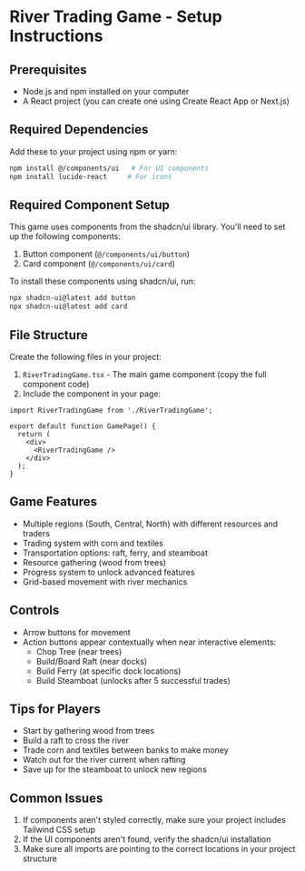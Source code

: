 # River Trading Game - Setup Instructions

## Prerequisites
- Node.js and npm installed on your computer
- A React project (you can create one using Create React App or Next.js)

## Required Dependencies
Add these to your project using npm or yarn:

```bash
npm install @/components/ui   # For UI components
npm install lucide-react     # For icons
```

## Required Component Setup
This game uses components from the shadcn/ui library. You'll need to set up the following components:

1. Button component (`@/components/ui/button`)
2. Card component (`@/components/ui/card`)

To install these components using shadcn/ui, run:

```bash
npx shadcn-ui@latest add button
npx shadcn-ui@latest add card
```

## File Structure
Create the following files in your project:

1. `RiverTradingGame.tsx` - The main game component (copy the full component code)
2. Include the component in your page:

```tsx
import RiverTradingGame from './RiverTradingGame';

export default function GamePage() {
  return (
    <div>
      <RiverTradingGame />
    </div>
  );
}
```

## Game Features
- Multiple regions (South, Central, North) with different resources and traders
- Trading system with corn and textiles
- Transportation options: raft, ferry, and steamboat
- Resource gathering (wood from trees)
- Progress system to unlock advanced features
- Grid-based movement with river mechanics

## Controls
- Arrow buttons for movement
- Action buttons appear contextually when near interactive elements:
  - Chop Tree (near trees)
  - Build/Board Raft (near docks)
  - Build Ferry (at specific dock locations)
  - Build Steamboat (unlocks after 5 successful trades)

## Tips for Players
- Start by gathering wood from trees
- Build a raft to cross the river
- Trade corn and textiles between banks to make money
- Watch out for the river current when rafting
- Save up for the steamboat to unlock new regions

## Common Issues
1. If components aren't styled correctly, make sure your project includes Tailwind CSS setup
2. If the UI components aren't found, verify the shadcn/ui installation
3. Make sure all imports are pointing to the correct locations in your project structure